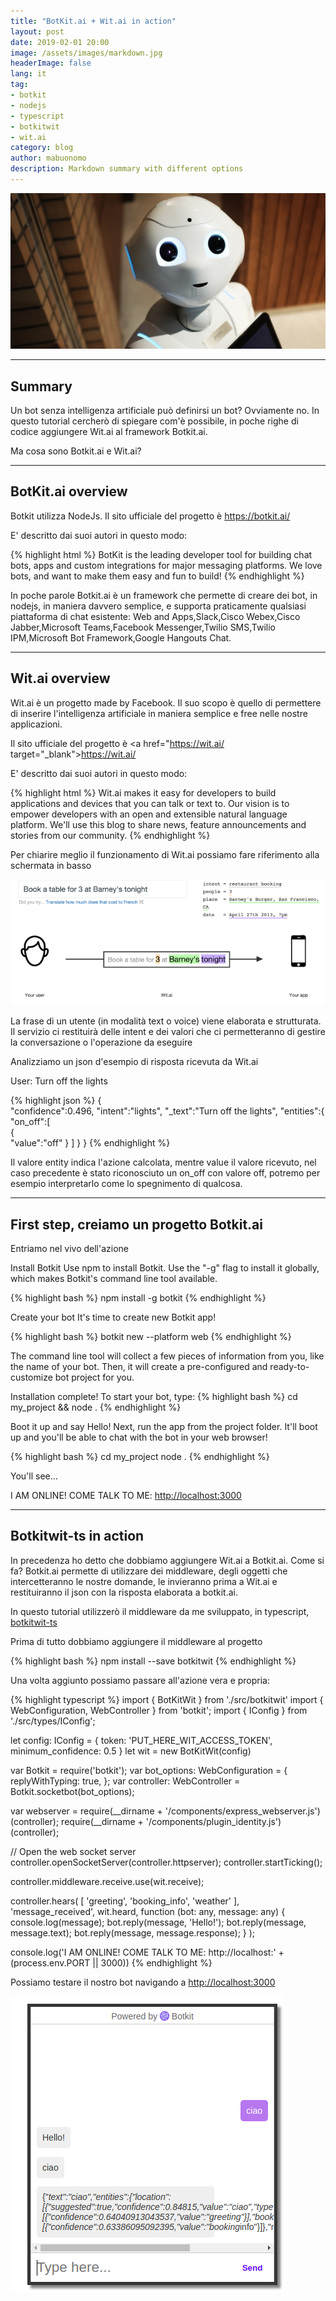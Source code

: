 ```yaml
---
title: "BotKit.ai + Wit.ai in action"
layout: post
date: 2019-02-01 20:00
image: /assets/images/markdown.jpg
headerImage: false
lang: it
tag:
- botkit
- nodejs
- typescript
- botkitwit
- wit.ai
category: blog
author: mabuonomo
description: Markdown summary with different options
---
```


<img src="/assets/images/bot/main.jpg" />

---

## Summary

Un bot senza intelligenza artificiale può definirsi un bot? Ovviamente no.
In questo tutorial cercherò di spiegare com'è possibile, in poche righe di codice aggiungere 
Wit.ai al framework Botkit.ai.

Ma cosa sono Botkit.ai e Wit.ai?

---

## BotKit.ai overview

Botkit utilizza NodeJs. Il sito ufficiale del progetto è <a href="https://botkit.ai/" target="_blank">https://botkit.ai/</a>

E' descritto dai suoi autori in questo modo:

{% highlight html %}
BotKit is the leading developer tool for building chat bots, apps and 
custom integrations for major messaging platforms. 
We love bots, and want to make them easy and fun to build!
{% endhighlight %}

In poche parole Botkit.ai è un framework che permette di creare dei bot, in nodejs, in maniera davvero semplice, e supporta praticamente qualsiasi piattaforma di chat esistente: Web and Apps,Slack,Cisco Webex,Cisco Jabber,Microsoft Teams,Facebook Messenger,Twilio SMS,Twilio IPM,Microsoft Bot Framework,Google Hangouts Chat.

---

## Wit.ai overview

Wit.ai è un progetto made by Facebook. Il suo scopo è quello di permettere di inserire l'intelligenza artificiale in maniera semplice e free nelle nostre applicazioni. 

Il sito ufficiale del progetto è <a href="https://wit.ai/ target="_blank">https://wit.ai/</a>

E' descritto dai suoi autori in questo modo:

{% highlight html %}
Wit.ai makes it easy for developers to build applications and devices 
that you can talk or text to. Our vision is to empower developers with 
an open and extensible natural language platform. We'll use this blog 
to share news, feature announcements and stories from our community.
{% endhighlight %}

Per chiarire meglio il funzionamento di Wit.ai possiamo fare riferimento alla schermata in basso

<img src="/assets/images/bot/wit-ai.png" />

La frase di un utente (in modalità text o voice) viene elaborata e strutturata. Il servizio ci restituirà delle intent e dei valori che ci permetteranno di gestire la conversazione o l'operazione da eseguire

Analizziamo un json d'esempio di risposta ricevuta da Wit.ai

User: Turn off the lights

{% highlight json %}
{  
   "confidence":0.496,
   "intent":"lights",
   "_text":"Turn off the lights",
   "entities":{  
      "on_off":[  
         {  
            "value":"off"
         }
      ]
   }
}
{% endhighlight %}

Il valore entity indica l'azione calcolata, mentre value il valore ricevuto, nel caso precedente è stato riconosciuto un on_off con valore off, potremo per esempio interpretarlo come lo spegnimento di qualcosa.



<!-- #### Especial Elements
- [Summary](#summary)
- [BotKit.ai overview](#botkitai-overview)
- [Wit.ai overview](#witai-overview)
    - [External Elements](#external-elements)
- [First step, creiamo un progetto Botkit.ai](#first-step-creiamo-un-progetto-botkitai)
- [Botkitwit-ts in action](#botkitwit-ts-in-action)

#### External Elements
- [Gist](#gist)
- [Codepen](#codepen)
- [Slideshare](#slideshare)
- [Videos](#videos) -->

---

## First step, creiamo un progetto Botkit.ai

Entriamo nel vivo dell'azione

Install Botkit
Use npm to install Botkit. Use the "-g" flag to install it globally, which makes Botkit's command line tool available.

{% highlight bash %}
npm install -g botkit
{% endhighlight %}

Create your bot
It's time to create new Botkit app!

{% highlight bash %}
botkit new --platform web
{% endhighlight %}

The command line tool will collect a few pieces of information from you, like the name of your bot. Then, it will create a pre-configured and ready-to-customize bot project for you.

Installation complete! To start your bot, type:
{% highlight bash %}
cd my_project && node .
{% endhighlight %}

Boot it up and say Hello!
Next, run the app from the project folder. It'll boot up and you'll be able to chat with the bot in your web browser!

{% highlight bash %}
cd my_project
node .
{% endhighlight %}

You'll see...

I AM ONLINE! COME TALK TO ME: <a href="http://localhost:3000" target="_blank">http://localhost:3000</a>

---

## Botkitwit-ts in action

In precedenza ho detto che dobbiamo aggiungere Wit.ai a Botkit.ai. Come si fa?
Botkit.ai permette di utilizzare dei middleware, degli oggetti che intercetteranno le nostre domande, le invieranno prima a Wit.ai e restituiranno il json con la risposta elaborata a botkit.ai.

In questo tutorial utilizzerò il middleware da me sviluppato, in typescript, <a href="https://github.com/mabuonomo/botkitwit-ts" target="_blank">botkitwit-ts</a>

Prima di tutto dobbiamo aggiungere il middleware al progetto

{% highlight bash %}
npm install --save botkitwit
{% endhighlight %}

Una volta aggiunto possiamo passare all'azione vera e propria:

{% highlight typescript %}
import { BotKitWit } from './src/botkitwit'
import { WebConfiguration, WebController } from 'botkit';
import { IConfig } from './src/types/IConfig';

let config: IConfig = { token: 'PUT_HERE_WIT_ACCESS_TOKEN', minimum_confidence: 0.5 }
let wit = new BotKitWit(config)

var Botkit = require('botkit');
var bot_options: WebConfiguration = {
    replyWithTyping: true,
};
var controller: WebController = Botkit.socketbot(bot_options);

var webserver = require(__dirname + '/components/express_webserver.js')(controller);
require(__dirname + '/components/plugin_identity.js')(controller);

// Open the web socket server
controller.openSocketServer(controller.httpserver);
controller.startTicking();

controller.middleware.receive.use(wit.receive);

controller.hears(
    [
        'greeting',
        'booking_info',
        'weather'
    ],
    'message_received',
    wit.heard,
    function (bot: any, message: any) {
        console.log(message);
        bot.reply(message, 'Hello!');
        bot.reply(message, message.text);
        bot.reply(message, message.response);
    }
);

console.log('I AM ONLINE! COME TALK TO ME: http://localhost:' + (process.env.PORT || 3000))
{% endhighlight %}

Possiamo testare il nostro bot navigando a <a href="http://localhost:3000" target="_blank">http://localhost:3000</a>

<img src="/assets/images/bot/botkit2.png"/>